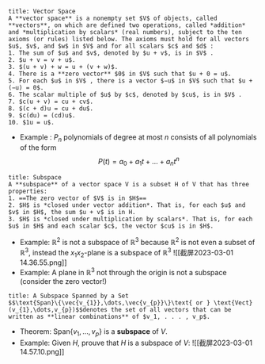
```ad-note
title: Vector Space
A **vector space** is a nonempty set $V$ of objects, called **vectors**, on which are defined two operations, called *addition* and *multiplication by scalars* (real numbers), subject to the ten axioms (or rules) listed below. The axioms must hold for all vectors $u$, $v$, and $w$ in $V$ and for all scalars $c$ and $d$ :
1. The sum of $u$ and $v$, denoted by $u + v$, is in $V$ .
2. $u + v = v + u$.
3. $(u + v) + w = u + (v + w)$.
4. There is a **zero vector** $0$ in $V$ such that $u + 0 = u$.
5. For each $u$ in $V$ , there is a vector $−u$ in $V$ such that $u + (−u) = 0$.
6. The scalar multiple of $u$ by $c$, denoted by $cu$, is in $V$ .
7. $c(u + v) = cu + cv$.
8. $(c + d)u = cu + du$.
9. $c(du) = (cd)u$.
10. $1u = u$.
```

- Example : $P_{n}$ polynomials of degree at most $n$ consists of all polynomials of the form $$P(t)=a_{0}+a_{1}t+\dots +a_{n}t^ n$$
```ad-note
title: Subspace
A **subspace** of a vector space V is a subset H of V that has three properties:
1. ==The zero vector of $V$ is in $H$==
2. $H$ is *closed under vector addition*. That is, for each $u$ and $v$ in $H$, the sum $u + v$ is in H.
3. $H$ is *closed under multiplication by scalars*. That is, for each $u$ in $H$ and each scalar $c$, the vector $cu$ is in $H$.
```

- Example: $\mathbb{R}^2$ is not a subspace of $\mathbb{R}^3$ because $\mathbb{R}^ 2$ is not even a subset of $\mathbb{R}^ 3$, instead the $x_{1}x_{2}$-plane is a subspace of $\mathbb{R}^3$ ![[截屏2023-03-01 14.36.55.png]]
- Example: A plane in $\mathbb{R}^3$ not through the origin is not a subspace (consider the zero vector!)

```ad-note
title: A Subspace Spanned by a Set
$$\text{Span}\{\vec{v_{1}},\dots,\vec{v_{p}}\}\text{ or } \text{Vect}(v_{1},\dots,v_{p})$$denotes the set of all vectors that can be written as **linear combinations** of $v_1, . . . , v_p$.
```

- Theorem: $\text{Span}\{v_{1},\dots,v_{p}\}$ is a **subspace** of $V$.
- Example: Given $H$, prouve that $H$ is a subspace of $V$: ![[截屏2023-03-01 14.57.10.png]]
